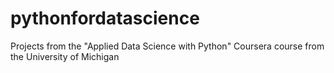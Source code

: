 # pythonfordatascience
Projects from the "Applied Data Science with Python" Coursera course from the University of Michigan
